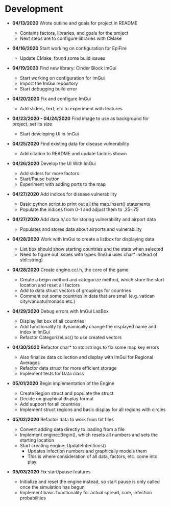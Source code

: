 # Development

- **04/13/2020** Wrote outline and goals for project in README
  - Contains factors, libraries, and goals for the project
  - Next steps are to configure libraries with CMake

- **04/16/2020** Start working on configuration for EpiFire
  - Update CMake, found some build issues
  
- **04/19/2020** Find new library: Cinder Block ImGui
  - Start working on configuration for ImGui
  - Import the ImGui repository
  - Start debugging build error
  
- **04/20/2020** Fix and configure ImGui
  - Add sliders, text, etc to experiment with features

- **04/23/2020 - 04/24/2020** Find image to use as background for project, set its size
  - Start developing UI in ImGui

- **04/25/2020** Find existing data for disease vulnerability
  - Add citation to README and update factors shown
  
- **04/26/2020** Develop the UI With ImGui
  - Add sliders for more factors
  - Start/Pause button
  - Experiment with adding ports to the map
  
- **04/27/2020** Add indices for disease vulnerability
  - Basic python script to print out all the map.insert() statements
  - Populate the indices from 0-1 and adjust them to .25-.75
  
- **04/27/2020** Add data.h/.cc for storing vulnerability and airport data
  - Populates and stores data about airports and vulnerability
  
- **04/28/2020** Work with ImGui to create a listbox for displaying data
  - List box should show starting countries and the stats when selected
  - Need to figure out issues with types (ImGui uses char* instead of std::string)
  
- **04/28/2020** Create engine.cc/.h, the core of the game
  - Create a begin method and categorize method, which store the start location and reset all factors
  - Add to data struct vectors of groupings for countries
  - Comment out some countries in data that are small (e.g. vatican city/vanuatu/monaco etc.)
  
- **04/29/2020** Debug errors with ImGui ListBox
  - Display list box of all countries
  - Add functionality to dynamically change the displayed name and index in ImGui
  - Refactor CategorizeLoc() to use created vectors
  
- **04/30/2020** Refactor char* to std::strings to fix some map key errors
  - Also finalize data collection and display with ImGui for Regional Averages
  - Refactor data struct for more efficient storage
  - Implement tests for Data class
  
- **05/01/2020** Begin implementation of the Engine
  - Create Region struct and populate the struct
  - Decide on graphical display format
  - Add support for all countries
  - Implement struct regions and basic display for all regions with circles
  
- **05/02/2020** Refactor data to work from txt files
  - Convert adding data directly to loading from a file
  - Implement engine::Begin(), which resets all numbers and sets the starting location
  - Start creating engine::UpdateInfections()
    - Updates infection numbers and graphically models them
    - This is where consideration of all data, factors, etc. come into play
    
- **05/03/2020** Fix start/pause features
  - Initialize and reset the engine instead, so start pause is only called once the simulation has begun
  - Implement basic functionality for actual spread, cure, infection probabilities